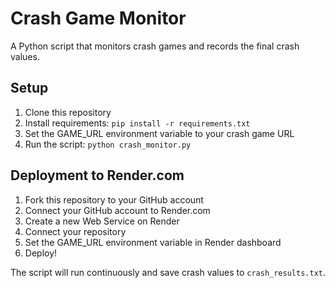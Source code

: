 # Crash Game Monitor

A Python script that monitors crash games and records the final crash values.

## Setup

1. Clone this repository
2. Install requirements: `pip install -r requirements.txt`
3. Set the GAME_URL environment variable to your crash game URL
4. Run the script: `python crash_monitor.py`

## Deployment to Render.com

1. Fork this repository to your GitHub account
2. Connect your GitHub account to Render.com
3. Create a new Web Service on Render
4. Connect your repository
5. Set the GAME_URL environment variable in Render dashboard
6. Deploy!

The script will run continuously and save crash values to `crash_results.txt`.
